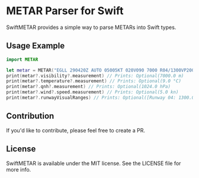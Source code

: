 # METAR Parser for Swift

SwiftMETAR provides a simple way to parse METARs into Swift types.

## Usage Example

``` swift
import METAR

let metar = METAR("EGLL 290420Z AUTO 05005KT 020V090 7000 R04/1300VP2000U OVC005 09/08 Q1024 TEMPO BKN004")
print(metar?.visibility?.measurement) // Prints: Optional(7000.0 m)
print(metar?.temperature?.measurement) // Prints: Optional(9.0 °C)
print(metar?.qnh?.measurement) // Prints: Optional(1024.0 hPa)
print(metar?.wind?.speed.measurement) // Prints: Optional(5.0 kn)
print(metar?.runwayVisualRanges) // Prints: Optional([Runway 04: 1300.0 m – >2000.0 m Increasing])
```

## Contribution

If you'd like to contribute, please feel free to create a PR.

## License

SwiftMETAR is available under the MIT license. See the LICENSE file for more info.

